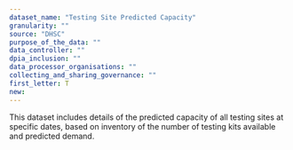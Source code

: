 ```yaml
---
dataset_name: "Testing Site Predicted Capacity"
granularity: ""
source: "DHSC"
purpose_of_the_data: ""
data_controller: ""
dpia_inclusion: ""
data_processor_organisations: ""
collecting_and_sharing_governance: ""
first_letter: T
new: 
---
```

This dataset includes details of the predicted capacity of all testing sites at specific dates, based on inventory of the number of testing kits available and predicted demand.